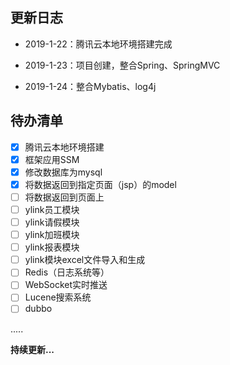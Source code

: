 
## 更新日志

* 2019-1-22：腾讯云本地环境搭建完成

* 2019-1-23：项目创建，整合Spring、SpringMVC

* 2019-1-24：整合Mybatis、log4j


## 待办清单

- [x] 腾讯云本地环境搭建
- [x] 框架应用SSM
- [x] 修改数据库为mysql
- [x] 将数据返回到指定页面（jsp）的model
- [ ] 将数据返回到页面上
- [ ] ylink员工模块
- [ ] ylink请假模块
- [ ] ylink加班模块
- [ ] ylink报表模块
- [ ] ylink模块excel文件导入和生成
- [ ] Redis（日志系统等）
- [ ] WebSocket实时推送
- [ ] Lucene搜索系统
- [ ] dubbo

.....

**持续更新...**